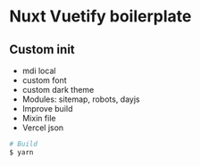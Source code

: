 # Nuxt Vuetify boilerplate

## Custom init

- mdi local
- custom font
- custom dark theme
- Modules: sitemap, robots, dayjs
- Improve build
- Mixin file
- Vercel json

```bash
# Build
$ yarn
```
